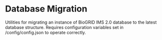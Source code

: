 # Database Migration
Utilities for migrating an instance of BioGRID IMS 2.0 database to the latest database structure. Requires configuration variables set in <base>/config/config.json to operate correctly.